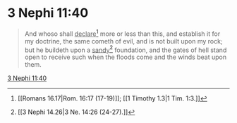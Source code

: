 # 3 Nephi 11:40

> And whoso shall <u>declare</u>[^a] more or less than this, and establish it for my doctrine, the same cometh of evil, and is not built upon my rock; but he buildeth upon a <u>sandy</u>[^b] foundation, and the gates of hell stand open to receive such when the floods come and the winds beat upon them.

[3 Nephi 11:40](https://www.churchofjesuschrist.org/study/scriptures/bofm/3-ne/11?lang=eng&id=p40#p40)


[^a]: [[Romans 16.17|Rom. 16:17 (17-19)]]; [[1 Timothy 1.3|1 Tim. 1:3.]]
[^b]: [[3 Nephi 14.26|3 Ne. 14:26 (24-27).]]
